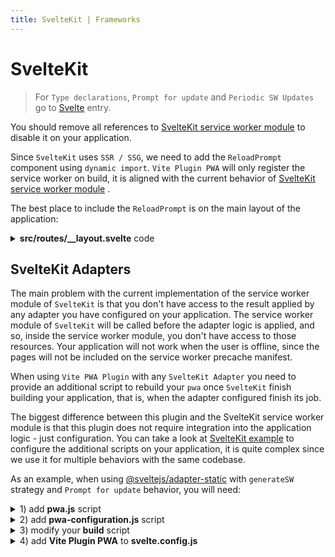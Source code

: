 ```yaml
---
title: SvelteKit | Frameworks
---
```


# SvelteKit

> For `Type declarations`, `Prompt for update` and `Periodic SW Updates` go to [Svelte](/frameworks/svelte.html) entry.
> 

You should remove all references to [SvelteKit service worker module](https://kit.svelte.dev/docs#modules-$service-worker) <outbound-link /> to disable it on your application.

Since `SvelteKit` uses `SSR / SSG`, we need to add the `ReloadPrompt` component using `dynamic import`. `Vite Plugin PWA` will only register the service worker on build, it is aligned with the current behavior of [SvelteKit service worker module](https://kit.svelte.dev/docs#modules-$service-worker) <outbound-link />.

The best place to include the `ReloadPrompt` is on the main layout of the application:

<details>
  <summary><strong>src/routes/__layout.svelte</strong> code</summary>

```html
<script>
    import { onMount } from 'svelte'
    import { browser, dev } from '$app/env'

    let ReloadPrompt
    onMount(async () => {
      !dev && browser && (ReloadPrompt = (await import('$lib/components/ReloadPrompt.svelte')).default)
    })
</script>

<svelte:head>
    {#if (!dev && browser)}
      <link rel="manifest" href="/_app/manifest.webmanifest">
    {/if}
</svelte:head>

<main>
  <slot />
</main>

{#if ReloadPrompt}
  <svelte:component this={ReloadPrompt} />
{/if}
```
</details>

## SvelteKit Adapters

The main problem with the current implementation of the service worker module of `SvelteKit` is that you don't have access to the result applied by any adapter you have configured on your application. The service worker module of `SvelteKit` will be called before the adapter logic is applied, and so, inside the service worker module, you don't have access to those resources. Your application will not work when the user is offline, since the pages will not be included on the service worker precache manifest.

When using `Vite PWA Plugin` with any `SvelteKit Adapter` you need to provide an additional script to rebuild your `pwa` once `SvelteKit` finish building your application, that is, when the adapter configured finish its job.

The biggest difference between this plugin and the SvelteKit service worker module is that this plugin does not require integration into the application logic - just configuration. You can take a look at [SvelteKit example](https://github.com/antfu/vite-plugin-pwa/tree/main/examples/sveltekit-pwa) <outbound-link /> to configure the additional scripts on your application, it is quite complex since we use it for multiple behaviors with the same codebase.

As an example, when using [@sveltejs/adapter-static](https://github.com/sveltejs/kit/tree/master/packages/adapter-static) <outbound-link /> with `generateSW` strategy and `Prompt for update` behavior, you will need:

<details>
<summary>1) add <strong>pwa.js</strong> script</summary>

```js
import { resolveConfig } from 'vite'
import { VitePWA } from 'vite-plugin-pwa';
import { pwaConfiguration } from './pwa-configuration.js';
import { copyFileSync } from 'fs';

const webmanifestDestinations = [
    './.svelte-kit/output/client/',
    './build/',
]

const swDestinations = [
    './build/',
]

const buildPwa = async() => {
    const config = await resolveConfig({ plugins: [VitePWA({ ...pwaConfiguration })] }, 'build', 'production' )
    // when `vite-plugin-pwa` is present, use it to regenerate SW after rendering
    const pwaPlugin = config.plugins.find(i => i.name === 'vite-plugin-pwa')?.api
    if (pwaPlugin?.generateSW) {
        console.log('Generating PWA...')
        await pwaPlugin.generateSW()
        webmanifestDestinations.forEach(d => {
          copyFileSync('./.svelte-kit/output/client/_app/manifest.webmanifest', `${d}/manifest.webmanifest`)
        })
        // don't copy workbox, SvelteKit will copy it
        swDestinations.forEach(d => {
          copyFileSync('./.svelte-kit/output/client/sw.js', `${d}/sw.js`)
        })
        console.log('Generation of PWA complete')
    }
} 

buildPwa()
```
</details>


<details>
<summary>2) add <strong>pwa-configuration.js</strong> script</summary>

```js
const pwaConfiguration = {
    srcDir: './build',
    outDir: './.svelte-kit/output/client',
    includeManifestIcons: false,
    base: '/',
    scope: '/',
    manifest: {
    short_name: "<YOUR APP SHORT NAME>",
    name: "<YOUR APP NAME>",
    scope: "/",
    start_url: "/",
    display: "standalone",
    theme_color: "#ffffff",
    background_color: "#ffffff",
    icons: [
        {
            src: "/pwa-192x192.png",
            sizes: "192x192",
            type: "image/png"
        },
        {
            src: "/pwa-512x512.png",
            "sizes": "512x512",
            "type": "image/png"
        },
        {
            src: "/pwa-512x512.png",
            "sizes": "512x512",
            "type": "image/png",
            purpose: 'any maskable'
        }
    ]
  },
    workbox: {
        // mode: 'development',
        navigateFallback: '/',
        // vite and sveltekit are not aligned: pwa plugin will use /\.[a-f0-9]{8}\./ by default: #164 optimize workbox work
        dontCacheBustURLsMatching: /-[a-f0-9]{8}\./,
        globDirectory: './build/',
        globPatterns: ['robots.txt', '**/*.{js,css,html,ico,png,svg,webmanifest}'],
        globIgnores: [
          '**/sw*', '**/workbox-*'
        ],
        // eslint-disable-next-line @typescript-eslint/explicit-module-boundary-types
        manifestTransforms: [async(entries) => {
            // manifest.webmanifest is added always by pwa plugin, so we remove it
            // EXCLUDE from the sw precache sw and workbox-*
            const manifest = entries.filter(({ url }) =>
              url !== 'manifest.webmanifest' && url !== 'sw.js' && !url.startsWith('workbox-')
            ).map((e) => {
                let url = e.url;
                if (url && url.endsWith('.html')) {
                    if (url.startsWith('/'))
                      url = url.slice(1)
                    
                    e.url = url === 'index.html' ? '/' : `/${url.substring(0, url.lastIndexOf('/'))}`
                }
                
                return e
            });
            return { manifest }
        }]
    }
};

export { pwaConfiguration };
```
</details>

<details>
<summary>3) modify your <strong>build</strong> script</summary>

```json
"scripts": {
  "build": "svelte-kit build && node ./pwa.js"
}
```
</details>


<details>
<summary>4) add <strong>Vite Plugin PWA</strong> to <strong>svelte.config.js</strong></summary>

```js
import adapter from '@sveltejs/adapter-static';
import preprocess from 'svelte-preprocess';
import { VitePWA } from 'vite-plugin-pwa';
import { pwaConfiguration } from './pwa-configuration.js'

/** @type {import('@sveltejs/kit').Config} */
const config = {
    // Consult https://github.com/sveltejs/svelte-preprocess
    // for more information about preprocessors
    preprocess: preprocess(),
    
    kit: {
        adapter: adapter(),
        
        // hydrate the <div id="svelte"> element in src/app.html
        target: '#svelte',
        vite: {
            plugins: [VitePWA(pwaConfiguration)]
        }
    }
};

export default config;
```
</details>
